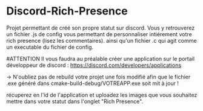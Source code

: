 # Discord-Rich-Presence

Projet permettant de créé son propre statut sur discord.
Vous y retrouverez un fichier .js de config vous permettant de personnaliser intiérement votre rich presence (lisez les commentaires).
ainsi qu'un fichier .c qui agit comme un executable du fichier de config.

#ATTENTION
Il vous faudra au préalable créer une application sur le portail développeur de discord :
https://discord.com/developers/applications

-> N'oubliez pas de rebuild votre projet une fois modifié afin que le fichier .exe généré dans cmake-build-debug/VOTREAPP.exe soit mit à jour !

récuperez en l'id de l'application et uploadez les images que vous souhaitez mettre dans votre statut dans l'onglet "Rich Presence".
